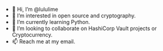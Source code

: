 - 👋 Hi, I’m @lululime
- 👀 I’m interested in open source and cryptography.
- 🌱 I’m currently learning Python.
- 💞️ I’m looking to collaborate on HashiCorp Vault projects or Cryptocurrency.
- 📫 Reach me at my email.

<!---
lululime/lululime is a ✨ special ✨ repository because its `README.md` (this file) appears on your GitHub profile.
You can click the Preview link to take a look at your changes.
--->
